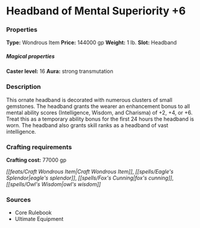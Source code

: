 ﻿---
Title: "Headband of Mental Superiority +6"
Type: "Wondrous Item"
Price: "144000 gp"
Weight: "1 lb."
Slot: "Headband"
Caster level: "16"
Aura: "strong transmutation"
Description: |
  "This ornate headband is decorated with numerous clusters of small gemstones. The headband grants the wearer an enhancement bonus to all mental ability scores (Intelligence, Wisdom, and Charisma) of +2, +4, or +6. Treat this as a temporary ability bonus for the first 24 hours the headband is worn. The headband also grants skill ranks as a _headband of vast intelligence_."
Crafting cost: "77000 gp"
Sources: "['Core Rulebook', 'Ultimate Equipment']"
---

# Headband of Mental Superiority +6

### Properties

**Type:** Wondrous Item **Price:** 144000 gp **Weight:** 1 lb. **Slot:** Headband

##### Magical properties

**Caster level:** 16 **Aura:** strong transmutation

### Description

This ornate headband is decorated with numerous clusters of small gemstones. The headband grants the wearer an enhancement bonus to all mental ability scores (Intelligence, Wisdom, and Charisma) of +2, +4, or +6. Treat this as a temporary ability bonus for the first 24 hours the headband is worn. The headband also grants skill ranks as a headband of vast intelligence.

### Crafting requirements

**Crafting cost:** 77000 gp

_[[feats/Craft Wondrous Item|Craft Wondrous Item]]_, _[[spells/Eagle's Splendor|eagle's splendor]]_, _[[spells/Fox's Cunning|fox's cunning]]_, _[[spells/Owl's Wisdom|owl's wisdom]]_

### Sources

* Core Rulebook
* Ultimate Equipment